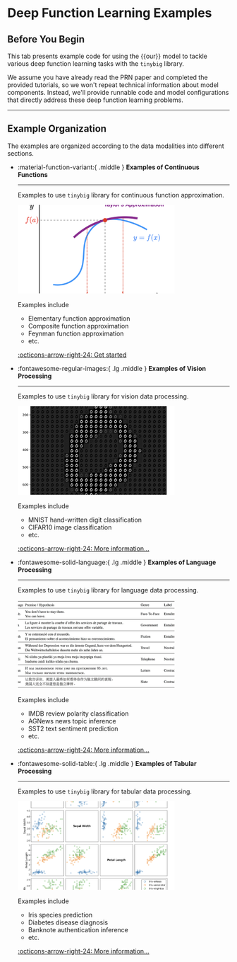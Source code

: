 # Deep Function Learning Examples

## Before You Begin

This tab presents example code for using the {{our}} model to tackle various 
deep function learning tasks with the `tinybig` library. 

We assume you have already read the PRN paper and completed the provided tutorials, 
so we won't repeat technical information about model components. Instead, we'll provide runnable 
code and model configurations that directly address these deep function learning problems.

-------------------------

## Example Organization

The examples are organized according to the data modalities into different sections.

<div class="grid cards" markdown>

-   :material-function-variant:{ .middle } __Examples of Continuous Functions__

    ---
    Examples to use `tinybig` library for continuous function approximation.

    <img src="../assets/img/function.png" alt="function_data" style="height: 200px; aspect-ratio: 16/9; object-fit: cover;">

    Examples include

    * Elementary function approximation
    * Composite function approximation
    * Feynman function approximation
    * etc.

    [:octicons-arrow-right-24: Get started](./function/index.md)

-   :fontawesome-regular-images:{ .lg .middle } __Examples of Vision Processing__

    ---
    Examples to use `tinybig` library for vision data processing.
    
    <img src="../assets/img/image.png" alt="image_data" style="height: 200px; aspect-ratio: 16/9; object-fit: cover;">

    Examples include

    * MNIST hand-written digit classification
    * CIFAR10 image classification
    * etc.

    [:octicons-arrow-right-24: More information...](./image/index.md)

-   :fontawesome-solid-language:{ .lg .middle } __Examples of Language Processing__

    ---

    Examples to use `tinybig` library for language data processing.
    
    <img src="../assets/img/language.jpg" alt="language_data" style="height: 200px; aspect-ratio: 16/9; object-fit: cover;">
    
    Examples include

    * IMDB review polarity classification
    * AGNews news topic inference
    * SST2 text sentiment prediction
    * etc.

    [:octicons-arrow-right-24: More information...](./text/index.md)

-   :fontawesome-solid-table:{ .lg .middle } __Examples of Tabular Processing__

    ---

    Examples to use `tinybig` library for tabular data processing.

    <img src="../assets/img/tabular.png" alt="tabular_data" style="height: 200px; aspect-ratio: 16/9; object-fit: cover;">

    Examples include

    * Iris species prediction
    * Diabetes disease diagnosis 
    * Banknote authentication inference
    * etc.

    [:octicons-arrow-right-24: More information...](./tabular/index.md)

</div>
